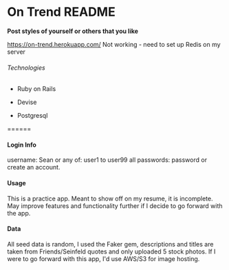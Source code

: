# On Trend README

**Post styles of yourself or others that you like**

https://on-trend.herokuapp.com/
Not working - need to set up Redis on my server

###### Technologies

* Ruby on Rails

* Devise

* Postgresql

======

#### Login Info
username: Sean
or
any of: user1 to user99
all passwords: password
or create an account.

#### Usage
This is a practice app.
Meant to show off on my resume, it is incomplete.
May improve features and functionality further if I decide to go forward with the app.

#### Data
All seed data is random, I used the Faker gem, descriptions and titles are taken from Friends/Seinfeld quotes and only uploaded 5 stock photos.
If I were to go forward with this app, I'd use AWS/S3 for image hosting.